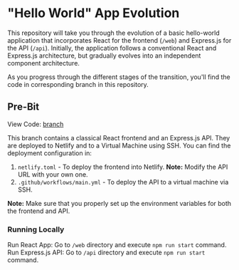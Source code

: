 # "Hello World" App Evolution
This repository will take you through the evolution of a basic hello-world application that incorporates React for the frontend (`/web`) and Express.js for the API (`/api`). Initially, the application follows a conventional React and Express.js architecture, but gradually evolves into an independent component architecture.

As you progress through the different stages of the transition, you'll find the code in corresponding branch in this repository.

## Pre-Bit
View Code: [branch](https://github.com/teambit-community/hello-world/tree/pre-bit)

This branch contains a classical React frontend and an Express.js API. They are deployed to Netlify and to a Virtual Machine using SSH. You can find the deployment configuration in:

1. `netlify.toml` - To deploy the frontend into Netlify. **Note:** Modify the API URL with your own one.
2. `.github/workflows/main.yml` - To deploy the API to a virtual machine via SSH.

**Note:** Make sure that you properly set up the environment variables for both the frontend and API.

### Running Locally
Run React App: Go to `/web` directory and execute `npm run start` command. 
Run Express.js API: Go to `/api` directory and execute `npm run start` command.
